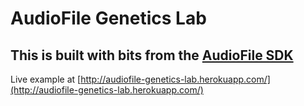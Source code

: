 # AudioFile Genetics Lab

## This is built with bits from the [AudioFile SDK](https://github.com/cgcardona/audiofile_sdk)

Live example at [http://audiofile-genetics-lab.herokuapp.com/](http://audiofile-genetics-lab.herokuapp.com/)
